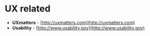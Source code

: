 # UX related

- **UXmatters** - [http://uxmatters.com](http://uxmatters.com)
- **Usability** - [http://www.usability.gov](http://www.usability.gov)

